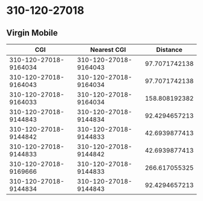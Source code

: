 # 310-120-27018
## Virgin Mobile


| CGI | Nearest CGI | Distance |
|-----|-------------|----------|
| 310-120-27018-9164034 | 310-120-27018-9164043 | 97.7071742138 |
| 310-120-27018-9164043 | 310-120-27018-9164034 | 97.7071742138 |
| 310-120-27018-9164033 | 310-120-27018-9164034 | 158.808192382 |
| 310-120-27018-9144843 | 310-120-27018-9144834 | 92.4294657213 |
| 310-120-27018-9144842 | 310-120-27018-9144833 | 42.6939877413 |
| 310-120-27018-9144833 | 310-120-27018-9144842 | 42.6939877413 |
| 310-120-27018-9169666 | 310-120-27018-9144833 | 266.617055325 |
| 310-120-27018-9144834 | 310-120-27018-9144843 | 92.4294657213 |
